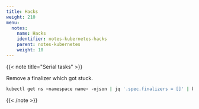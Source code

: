 ```yaml
---
title: Hacks
weight: 210
menu:
  notes:
    name: Hacks
    identifier: notes-kubernetes-hacks
    parent: notes-kubernetes
    weight: 10
---
```


<!-- Variable -->
{{< note title="Serial tasks" >}}

Remove a finalizer which got stuck.

```bash
kubectl get ns <namespace name> -ojson | jq '.spec.finalizers = []' | kubectl replace --raw "/api/v1/namespaces/<namespace name>/finalize" -f -

```

{{< /note >}}

